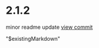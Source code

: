 

# 2.1.2

minor readme update [view commit](http://github.com/$3/$4/commit/0e87934da65e04d370eadd0c8bda7e567dba89a5) 

"$existingMarkdown"
